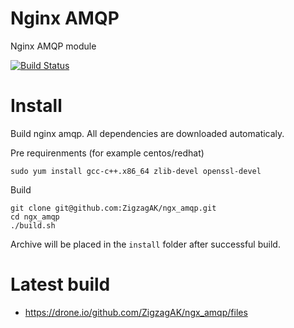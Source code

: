 # Nginx AMQP

Nginx AMQP module

[![Build Status](https://drone.io/github.com/ZigzagAK/ngx_amqp//status.png)](https://drone.io/github.com/ZigzagAK/ngx_amqp/latest)

# Install

Build nginx amqp.
All dependencies are downloaded automaticaly.

Pre requirenments (for example centos/redhat)

```
sudo yum install gcc-c++.x86_64 zlib-devel openssl-devel
```

Build

```
git clone git@github.com:ZigzagAK/ngx_amqp.git
cd ngx_amqp
./build.sh
```

Archive will be placed in the `install` folder after successful build.

# Latest build
  * https://drone.io/github.com/ZigzagAK/ngx_amqp/files
